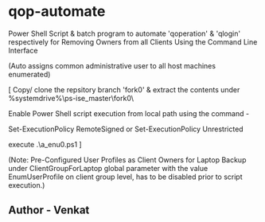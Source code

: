 # qop-automate

Power Shell Script &amp; batch program to automate 'qoperation' &amp; 'qlogin' respectively for Removing Owners from all Clients Using the Command Line Interface

(Auto assigns common administrative user to all host machines enumerated)

[
Copy/ clone the repsitory branch 'fork0' & extract the contents under %systemdrive%\ps-ise_master\fork0\

Enable Power Shell script execution from local path using the command -

 Set-ExecutionPolicy RemoteSigned 
 or 
 Set-ExecutionPolicy Unrestricted

execute .\a_enu0.ps1
]

(Note:
Pre-Configured User Profiles as Client Owners for Laptop Backup under ClientGroupForLaptop global parameter
with the value EnumUserProfile on client group level, has to be disabled prior to script execution.)

Author - Venkat
--------------
